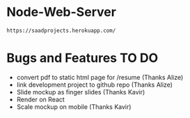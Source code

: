 # Node-Web-Server
``
https://saadprojects.herokuapp.com/
``

# Bugs and Features TO DO

+ convert pdf to static html page for /resume  (Thanks Alize)
+ link development project to github repo (Thanks Alize)
+ Slide mockup as finger slides  (Thanks Kavir)
+ Render on React
+ Scale mockup on mobile (Thanks Kavir)

